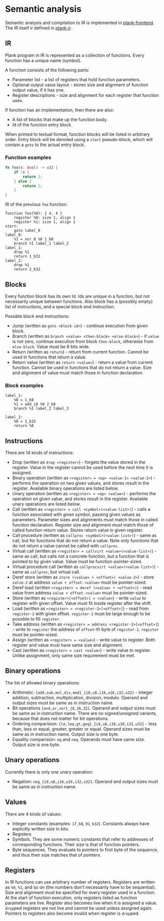 # Semantic analysis

Semantic analysis and compilation to IR is implemented in [plank-frontend](../../plank-frontend). The IR itself ir defined in [plank-ir](../../plank-ir).

## IR

Plank program in IR is represented as a collection of functions. Every function has a unique name (symbol). 

A function consists of the following parts:
* Parameter list - a list of registers that hold function parameters.
* Optional output value layout - stores size and alignment of function output value, if it has one.
* Register descriptions - size and alignment for each register that function uses.

If function has an implementation, then there are also:
* A list of blocks that make up the function body.
* Id of the function entry block.

When printed to textual format, function blocks will be listed in arbitrary order. Entry block will be denoted using a `start` pseudo-block, which will contain a `goto` to the actual entry block.

### Function examples

```rust
fn foo(x: bool) -> u32 {
    if !x {
        return 1;
    } else {
        return 2;
    }
}
```

IR of the previous `foo` function:

```
function foo(%0): { 4, 4 }
    register %0: size 1, align 1
    register %1: size 1, align 1
start:
    goto label_0
label_0:
    %1 = xor_8 %0 1_b8
    branch %1 label_1 label_2
label_1:
    drop %1
    return 1_b32
label_2:
    drop %1
    return 2_b32
```

## Blocks

Every function block has its own Id. Ids are unique in a function, but not necessarily unique between functions. Also block has a (possibly empty) list of instructions, and a special block end instruction.

Possible block end instructions:
* Jump (written as `goto <block-id>`) - continue execution from given block.
* Branch (written as `branch <value> <then-block> <else-block>`) - if `value` is not zero, continue execution from block `then-block`, otherwise from `else-block`. Value must be 8 bits wide.
* Return (written as `return`) - return from current function. Cannot be used in functions that return a value.
* Return value (written as `return <value>`) - return a value from current function. Cannot be used in functions that do not return a value. Size and alignment of value must match those in function declaration.

### Block examples

```
label_1:
    %0 = 1_b8
    %1 = add_i8 %0 2_b8
    branch %1 label_2 label_3
```

```
label_2:
    %0 = 1_b32
    return %0
```

## Instructions

There are 14 kinds of instructions:
* Drop (written as `drop <register>`) - forgets the value stored in the register. Value in the register cannot be used before the next time it is assigned.
* Binary operation (written as `<register> = <op> <value-1> <value-2>`) - performs the operation on two given values, and stores result in the register. Available binary operations are listed below.
* Unary operation (written as `<register> = <op> <value>`) - performs the operation on given value, and stores result in the register. Available unary operations are listed below.
* Call (written as `<register> = call <symbol>(<value-list>)`) - calls a function associated with given symbol, passing given values as parameters. Parameter sizes and alignments must match those in called function declaration. Register size and alignment must match those of called function return value. Stores return value in given register.
* Call procedure (written as `callproc <symbol>(<value-list>)`) - same as call, but for functions that do not return a value. Note only functions that do not return a value cannot be called with `callproc`.
* Virtual call (written as `<register> = callvirt <value>(<value-list>)`) - same as call, but calls not a concrete function, but a function that is pointed to by given value. Value must be function-pointer-sized.
* Virtual procedure call (written as `callprocvirt <value>(<value-list>)`) - same as `callproc`, but virtual call.
* Deref store (written as `store (<value> + <offset>) <value-2>`) - store `value-2` at address `value + offset`. `<value>` must be pointer-sized.
* Deref load (written `<register> = deref (<value> + <offset>)`) - read value from address `value + offset`. `<value>` must be pointer-sized.
* Store (written as `<register>[<offset>] = <value>`) - write `value` to register with given offset. Value must fit inside register after the shift.
* Load (written as `<register> = <register-2>[<offset>]`) - read from `register-2` with given offset. `register-2` must be large enough to be possible to fill `register`.
* Take address (written as `<register> = address <register-2>[<offset>]`) - write to `register` the address of `offset`-th byte of `register-2`. `register` must be pointer-sized.
* Assign (written as `<register> = <value>`) - write value to register. Both register and value must have same size and alignment.
* Cast (written as `<register> = cast <value>`) - write value to register. Unlike assignment, only same size requirement must be met.

## Binary operations

The list of allowed binary operations:
* Arithmetic: `{add,sub,mul,div,mod}_{i8,u8,i16,u16,i32,u32}` - integer addition, subtraction, multiplication, division, modulo. Operand and output sizes must be same as in instruction name.
* Bit operations `{and,or,xor}_{8,16,32}`. Operand and output sizes must be same as in instruction name. There are no signed/unsigned variants, because that does not matter for bit operations.
* Ordering comparision: `{le,leq,gt,geq}_{i8,u8,i16,u16,i32,u32}` - less than, less or equal, greater, greater or equal. Operand sizes must be same as in instruction name. Output size is one byte.
* Equality comparision: `eq` and `neq`. Operands must have same size. Output size is one byte.

## Unary operations

Currently there is only one unary operation:
* Negation: `neg_{i8,u8,i16,u16,i32,u32}`. Operand and output sizes must be same as in instruction name.

## Values

There are 4 kinds of values:
* Integer constants (examples: `17_b8`, `91_b32`). Constants always have explicitly written size in bits.
* Registers
* Symbols. They are some numeric constants that refer to addresses of corresponding functions. Their size is that of function pointers.
* Byte sequences. They evaluate to pointers to first byte of the sequence, and thus their size matches that of pointers.

## Registers

In IR functions can use arbitrary number of registers. Registers are written as `%0`, `%1`, and so on (the numbers don't necessarily have to be sequential). Size and alignment must be specified for every register used in a function. At the start of function execution, only registers listed as function parameters are live. Register also becomes live when it is assigned a value. `drop`ped registers are not live and cannot be used unless assigned again. Pointers to registers also become invalid when register is `drop`ped.

